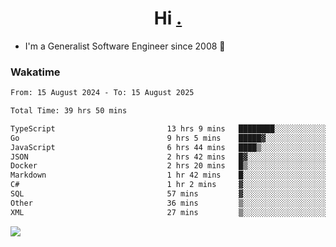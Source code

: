 <h1 align="center">Hi <a href="https://www.hackerrank.com/erasmosaraujo">.</a></h1>
 
- I'm a Generalist Software Engineer  since 2008 🚀
<!--  
<p align="left">
  <a href="https://github.com/erasmosoares/github-readme-stats">
    <img
      align="center"
      src="https://github-readme-stats.vercel.app/api/top-langs/?username=erasmosoares&theme=radical&layout=compact"
    />
  </a>
  <a href="https://github.com/erasmosoares/github-readme-stats">
    [![Harlok's WakaTime stats](https://github-readme-stats.vercel.app/api/wakatime?username=ffflabs)](https://github.com/anuraghazra/github-readme-stats)
  </a>
</p>

<!--
 ### Repo 
 
<p align="left">
 <a href="https://github.com/erasmosoares/github-readme-stats">
    <img
      align="center"
      height="165"
      src="https://github-readme-stats.vercel.app/api/pin?username=erasmosoares&repo=sample-node&title_color=fff&icon_color=f9f9f9&text_color=9f9f9f&bg_color=151515"
    />
  </a>
  <a href="https://github.com/erasmosoares/github-readme-stats">
    <img
      align="center"
      height="165"
      src="https://github-readme-stats.vercel.app/api/pin?username=erasmosoares&repo=sample-node&title_color=fff&icon_color=f9f9f9&text_color=9f9f9f&bg_color=151515"
    />
  </a>
</p>
-->

 ### Wakatime 

<!--START_SECTION:waka-->

```txt
From: 15 August 2024 - To: 15 August 2025

Total Time: 39 hrs 50 mins

TypeScript                         13 hrs 9 mins   ████████░░░░░░░░░░░░░░░░░   32.54 %
Go                                 9 hrs 5 mins    █████▓░░░░░░░░░░░░░░░░░░░   22.48 %
JavaScript                         6 hrs 44 mins   ████▒░░░░░░░░░░░░░░░░░░░░   16.68 %
JSON                               2 hrs 42 mins   █▓░░░░░░░░░░░░░░░░░░░░░░░   06.68 %
Docker                             2 hrs 20 mins   █▒░░░░░░░░░░░░░░░░░░░░░░░   05.78 %
Markdown                           1 hr 42 mins    █░░░░░░░░░░░░░░░░░░░░░░░░   04.23 %
C#                                 1 hr 2 mins     ▓░░░░░░░░░░░░░░░░░░░░░░░░   02.58 %
SQL                                57 mins         ▓░░░░░░░░░░░░░░░░░░░░░░░░   02.37 %
Other                              36 mins         ▒░░░░░░░░░░░░░░░░░░░░░░░░   01.49 %
XML                                27 mins         ▒░░░░░░░░░░░░░░░░░░░░░░░░   01.13 %
```

<!--END_SECTION:waka-->

![](https://komarev.com/ghpvc/?username=erasmosoares&color=brightgreen)
